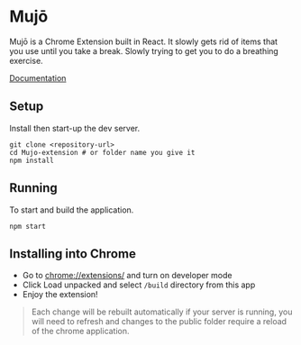 # Mujō

Mujō is a Chrome Extension built in React. It slowly gets rid of items that you use until you take a break. Slowly trying to get you to do a breathing exercise.

[Documentation](./docs/README.md)

## Setup

Install then start-up the dev server.

```shell
git clone <repository-url>
cd Mujo-extension # or folder name you give it
npm install
```

## Running

To start and build the application.

```shell
npm start
```

## Installing into Chrome

- Go to [chrome://extensions/](chrome://extensions/) and turn on developer mode
- Click Load unpacked and select `/build` directory from this app
- Enjoy the extension!

> Each change will be rebuilt automatically if your server is running, you will need to refresh and changes to the public folder require a reload of the chrome application.
